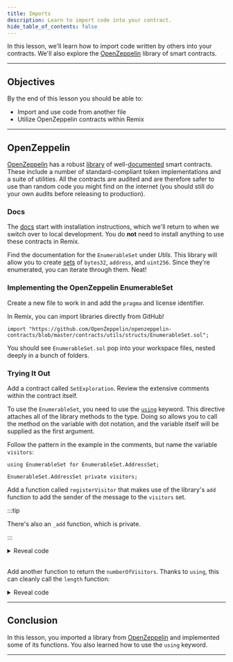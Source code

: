 ```yaml
---
title: Imports
description: Learn to import code into your contract.
hide_table_of_contents: false
---
```


In this lesson, we'll learn how to import code written by others into your contracts. We'll also explore the [OpenZeppelin] library of smart contracts.

---

## Objectives

By the end of this lesson you should be able to:

- Import and use code from another file
- Utilize OpenZeppelin contracts within Remix

---

## OpenZeppelin

[OpenZeppelin] has a robust [library] of well-[documented] smart contracts. These include a number of standard-compliant token implementations and a suite of utilities. All the contracts are audited and are therefore safer to use than random code you might find on the internet (you should still do your own audits before releasing to production).

### Docs

The [docs] start with installation instructions, which we'll return to when we switch over to local development. You do **not** need to install anything to use these contracts in Remix.

Find the documentation for the `EnumerableSet` under _Utils_. This library will allow you to create [sets] of `bytes32`, `address`, and `uint256`. Since they're enumerated, you can iterate through them. Neat!

### Implementing the OpenZeppelin EnumerableSet

Create a new file to work in and add the `pragma` and license identifier.

In Remix, you can import libraries directly from GitHub!

```solidity
import "https://github.com/OpenZeppelin/openzeppelin-contracts/blob/master/contracts/utils/structs/EnumerableSet.sol";
```

You should see `EnumerableSet.sol` pop into your workspace files, nested deeply in a bunch of folders.

### Trying It Out

Add a contract called `SetExploration`. Review the extensive comments within the contract itself.

To use the `EnumerableSet`, you need to use the [`using`] keyword. This directive attaches all of the library methods to the type. Doing so allows you to call the method on the variable with dot notation, and the variable itself will be supplied as the first argument.

Follow the pattern in the example in the comments, but name the variable `visitors`:

```
using EnumerableSet for EnumerableSet.AddressSet;

EnumerableSet.AddressSet private visitors;
```

Add a function called `registerVisitor` that makes use of the library's `add` function to add the sender of the message to the `visitors` set.

:::tip

There's also an `_add` function, which is private.

:::

<details>

<summary>Reveal code</summary>

```solidity
function registerVisitor() public {
    visitors.add(msg.sender);
}
```

</details>

<br/>

Add another function to return the `numberOfVisitors`. Thanks to `using`, this can cleanly call the `length` function:

<details>

<summary>Reveal code</summary>

```solidity
function numberOfVisitors() public view returns (uint) {
    return visitors.length();
}
```
</details>

---

## Conclusion

In this lesson, you imported a library from [OpenZeppelin] and implemented some of its functions. You also learned how to use the `using` keyword.

---

[OpenZeppelin]: https://www.openzeppelin.com/
[library]: https://github.com/OpenZeppelin/openzeppelin-contracts
[documented]: https://docs.openzeppelin.com/contracts/4.x/
[docs]: https://docs.openzeppelin.com/contracts/4.x/
[sets]: https://en.wikipedia.org/wiki/Set_(abstract_data_type)
[`using`]: https://docs.soliditylang.org/en/v0.8.17/contracts.html#using-for

